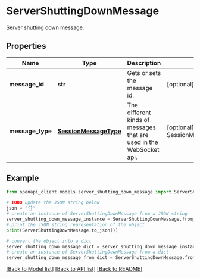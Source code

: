 # ServerShuttingDownMessage

Server shutting down message.

## Properties

Name | Type | Description | Notes
------------ | ------------- | ------------- | -------------
**message_id** | **str** | Gets or sets the message id. | [optional] 
**message_type** | [**SessionMessageType**](SessionMessageType.md) | The different kinds of messages that are used in the WebSocket api. | [optional] [readonly] [default to SessionMessageType.SERVERSHUTTINGDOWN]

## Example

```python
from openapi_client.models.server_shutting_down_message import ServerShuttingDownMessage

# TODO update the JSON string below
json = "{}"
# create an instance of ServerShuttingDownMessage from a JSON string
server_shutting_down_message_instance = ServerShuttingDownMessage.from_json(json)
# print the JSON string representation of the object
print(ServerShuttingDownMessage.to_json())

# convert the object into a dict
server_shutting_down_message_dict = server_shutting_down_message_instance.to_dict()
# create an instance of ServerShuttingDownMessage from a dict
server_shutting_down_message_from_dict = ServerShuttingDownMessage.from_dict(server_shutting_down_message_dict)
```
[[Back to Model list]](../README.md#documentation-for-models) [[Back to API list]](../README.md#documentation-for-api-endpoints) [[Back to README]](../README.md)



